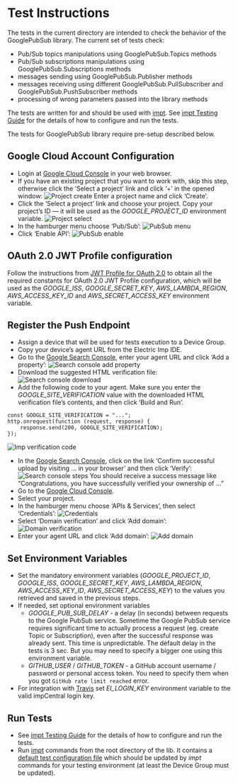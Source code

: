 # Test Instructions

The tests in the current directory are intended to check the behavior of the GooglePubSub library. The current set of tests check:
- Pub/Sub topics manipulations using GooglePubSub.Topics methods
- Pub/Sub subscriptions manipulations using GooglePubSub.Subscriptions methods
- messages sending using GooglePubSub.Publisher methods
- messages receiving using different GooglePubSub.PullSubscriber and GooglePubSub.PushSubscriber methods
- processing of wrong parameters passed into the library methods

The tests are written for and should be used with [impt](https://github.com/electricimp/imp-central-impt). See [impt Testing Guide](https://github.com/electricimp/imp-central-impt/blob/master/TestingGuide.md) for the details of how to configure and run the tests.

The tests for GooglePubSub library require pre-setup described below.

## Google Cloud Account Configuration

- Login at [Google Cloud Console](https://console.cloud.google.com) in your web browser.
- If you have an existing project that you want to work with, skip this step, otherwise click the ‘Select a project’ link and click ‘+’ in the opened window:
![Project create](http://imgur.com/2FbH9S6.png)
Enter a project name and click ‘Create’.
- Click the ‘Select a project’ link and choose your project.
Copy your project’s ID &mdash; it will be used as the *GOOGLE_PROJECT_ID* environment variable.
![Project select](http://imgur.com/PR9U25p.png)
- In the hamburger menu choose ‘Pub/Sub’:
![PubSub menu](http://imgur.com/81zNGg1.png)
- Click ‘Enable API’:
![PubSub enable](http://imgur.com/MS7MnZK.png)

## OAuth 2.0 JWT Profile configuration

Follow the instructions from [JWT Profile for OAuth 2.0](https://github.com/electricimp/OAuth-2.0/tree/master/examples#jwt-profile-for-oauth-20) to obtain all the required constants for OAuth 2.0 JWT Profile configuration, which will be used as the *GOOGLE_ISS*, *GOOGLE_SECRET_KEY*, *AWS_LAMBDA_REGION*, *AWS_ACCESS_KEY_ID* and *AWS_SECRET_ACCESS_KEY* environment variable.

## Register the Push Endpoint
- Assign a device that will be used for tests execution to a Device Group.
- Copy your device’s agent URL from the Electric Imp IDE.
- Go to the [Google Search Console](https://www.google.com/webmasters/tools), enter your agent URL and click ‘Add a property’:
![Search console add property](http://imgur.com/ZFpLQHY.png)
- Download the suggested HTML verification file:
![Search console download](http://imgur.com/AEe7O69.png)
- Add the following code to your agent. Make sure you enter the *GOOGLE_SITE_VERIFICATION* value with the downloaded HTML verification file’s contents, and then click ‘Build and Run’.
```squirrel
const GOOGLE_SITE_VERIFICATION = "...";
http.onrequest(function (request, response) {
    response.send(200, GOOGLE_SITE_VERIFICATION);
});
```
![Imp verification code](http://imgur.com/HzSt05P.png)
- In the [Google Search Console](https://www.google.com/webmasters/tools), click on the link ‘Confirm successful upload by visiting ... in your browser’ and then click ‘Verify’:
![Search console steps](http://imgur.com/l8z6WvP.png)
You should receive a success message like “Congratulations, you have successfully verified your ownership of ...”
- Go to the [Google Cloud Console](https://console.cloud.google.com).
- Select your project.
- In the hamburger menu choose ‘APIs & Services’, then select ‘Credentials’:
![Credentials](http://imgur.com/ewnRN6i.png)
- Select ‘Domain verification’ and click ‘Add domain’:
![Domain verification](http://imgur.com/XfQwV1f.png)
- Enter your agent URL and click ‘Add domain’:
![Add domain](http://imgur.com/SmNDmsf.png)

## Set Environment Variables

- Set the mandatory environment variables (*GOOGLE_PROJECT_ID*, *GOOGLE_ISS*, *GOOGLE_SECRET_KEY*, *AWS_LAMBDA_REGION*, *AWS_ACCESS_KEY_ID*, *AWS_SECRET_ACCESS_KEY*) to the values you retrieved and saved in the previous steps.
- If needed, set optional environment variables 
    - *GOOGLE_PUB_SUB_DELAY* - a delay (in seconds) between requests to the Google PubSub service. Sometime the Google PubSub service requires significant time to actually process a request (eg. create Topic or Subscription), even after the successful response was already sent. This time is unpredictable. The default delay in the tests is 3 sec. But you may need to specify a bigger one using this environment variable.
    - *GITHUB_USER* / *GITHUB_TOKEN* - a GitHub account username / password or personal access token. You need to specify them when you got `GitHub rate limit reached` error.
- For integration with [Travis](https://travis-ci.org) set *EI_LOGIN_KEY* environment variable to the valid impCentral login key.

## Run Tests

- See [impt Testing Guide](https://github.com/electricimp/imp-central-impt/blob/master/TestingGuide.md) for the details of how to configure and run the tests.
- Run [impt](https://github.com/electricimp/imp-central-impt) commands from the root directory of the lib. It contains a [default test configuration file](../.impt.test) which should be updated by *impt* commands for your testing environment (at least the Device Group must be updated).

